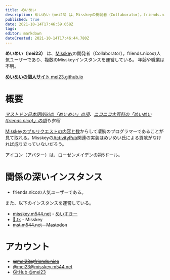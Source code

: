```yaml
---
title: めいめい
description: めいめい（mei23）は、Misskeyの開発者（Collaborator）。friends.nicoの人気ユーザーであり、複数のMisskeyインスタンスを運営している。
published: true
date: 2021-10-14T17:46:59.058Z
tags: 
editor: markdown
dateCreated: 2021-10-14T17:46:44.780Z
---
```


**めいめい（mei23）** は、[Misskey](/software/misskey)の開発者（Collaborator）。friends.nicoの人気ユーザーであり、複数のMisskeyインスタンスを運営している。
年齢や職業は不明。

[**めいめいの個人サイト** mei23.github.io](https://mei23.github.io/)

# 概要
*[マストドン日本語Wikiの「めいめい」の項](https://ja.mstdn.wiki/%E3%82%81%E3%81%84%E3%82%81%E3%81%84)、[ニコニコ大百科の「めいめい(friends.nico)」の項](https://dic.nicovideo.jp/a/%E3%82%81%E3%81%84%E3%82%81%E3%81%84%28friends.nico%29)も参照*

[Misskeyのプルリクエストの内容と数](https://github.com/syuilo/misskey/pulls?q=is%3Apr+author%3Amei23+is%3Aclosed)からして凄腕のプログラマーであることが見て取れる。Misskeyの[ActivityPub](/activitypub)関連の実装はめいめい氏による貢献がなければ成り立っていないだろう。

アイコン（アバター）は、ローゼンメイデンの第5ドール。

# 関係の深いインスタンス
- friends.nicoの人気ユーザーである。

また、以下のインスタンスを運営している。

- [misskey.m544.net](instances/misskey.m544.net) - [めいすきー](/software/meisskey)
- [💛.tk](https://💛.tk) - Misskey
- ~~[mst.m544.net](https://mst.m544.net) - Mastodon~~

# アカウント
- ~~[@mei23@friends.nico](https://friends.nico/@mei23)~~
- [@mei23@misskey.m544.net](https://misskey.m544.net/@mei23)
- [GitHub @mei23](https://github.com/mei23)
